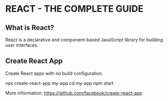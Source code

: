 # REACT - THE COMPLETE GUIDE

## What is React?

React is a declarative and component-based JavaScript library for building user interfaces.

## Create React App

Create React apps with no build configuration.

npx create-react-app my-app
cd my-app
npm start

More information:
https://github.com/facebook/create-react-app
